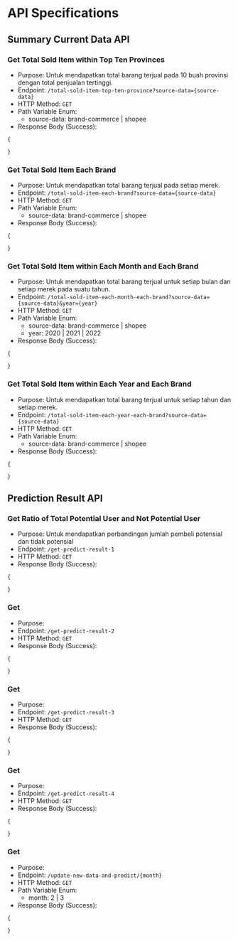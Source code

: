 # API Specifications

## Summary Current Data API

### Get Total Sold Item within Top Ten Provinces
- Purpose: Untuk mendapatkan total barang terjual pada 10 buah provinsi dengan total penjualan tertinggi.
- Endpoint: `/total-sold-item-top-ten-province?source-data={source-data}`
- HTTP Method: `GET`
- Path Variable Enum:
  - source-data: brand-commerce | shopee
- Response Body (Success):
```
{
  
}
```

### Get Total Sold Item Each Brand
- Purpose: Untuk mendapatkan total barang terjual pada setiap merek.
- Endpoint: `/total-sold-item-each-brand?source-data={source-data}`
- HTTP Method: `GET`
- Path Variable Enum:
    - source-data: brand-commerce | shopee
- Response Body (Success):
```
{
  
}
```

### Get Total Sold Item within Each Month and Each Brand
- Purpose: Untuk mendapatkan total barang terjual untuk setiap bulan dan setiap merek pada suatu tahun.
- Endpoint: `/total-sold-item-each-month-each-brand?source-data={source-data}&year={year}`
- HTTP Method: `GET`
- Path Variable Enum:
    - source-data: brand-commerce | shopee
    - year: 2020 | 2021 | 2022
- Response Body (Success):
```
{
  
}
```

### Get Total Sold Item within Each Year and Each Brand
- Purpose: Untuk mendapatkan total barang terjual untuk setiap tahun dan setiap merek.
- Endpoint: `/total-sold-item-each-year-each-brand?source-data={source-data}`
- HTTP Method: `GET`
- Path Variable Enum:
    - source-data: brand-commerce | shopee
- Response Body (Success):
```
{
  
}
```

## Prediction Result API

### Get Ratio of Total Potential User and Not Potential User
- Purpose: Untuk mendapatkan perbandingan jumlah pembeli potensial dan tidak potensial
- Endpoint: `/get-predict-result-1`
- HTTP Method: `GET`
- Response Body (Success):
```
{
  
}
```

### Get   
- Purpose: 
- Endpoint: `/get-predict-result-2`
- HTTP Method: `GET`
- Response Body (Success):
```
{
  
}
```

### Get
- Purpose:
- Endpoint: `/get-predict-result-3`
- HTTP Method: `GET`
- Response Body (Success):
```
{
  
}
```

### Get
- Purpose:
- Endpoint: `/get-predict-result-4`
- HTTP Method: `GET`
- Response Body (Success):
```
{
  
}
```

### Get
- Purpose:
- Endpoint: `/update-new-data-and-predict/{month}`
- HTTP Method: `GET`
- Path Variable Enum:
  - month: 2 | 3
- Response Body (Success):
```
{
  
}
```